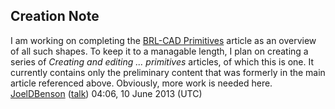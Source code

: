 ## Creation Note

I am working on completing the [BRL-CAD
Primitives](/wiki/doc/BRL-CAD_Primitives.md) article as an overview of all
such shapes. To keep it to a managable length, I plan on creating a
series of *Creating and editing ... primitives* articles, of which this
is one. It currently contains only the preliminary content that was
formerly in the main article referenced above. Obviously, more work is
needed here. [JoelDBenson](/wiki/user/JoelDBenson.md)
([talk](/wiki/user/talk/JoelDBenson.md)) 04:06, 10 June 2013 (UTC)
